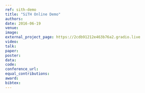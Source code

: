 ```yaml
---
ref: sith-demo
title: "SiTH Online Demo"
authors: 
date: 2016-06-19
venue:
image:
external_project_page: https://2cdb91212e463b76a2.gradio.live
video: 
talk: 
paper: 
poster: 
data: 
code: 
conference_url: 
equal_contributions: 
award: 
bibtex:
---
```


